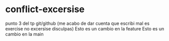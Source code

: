 # conflict-excersise
punto 3 del tp git/github (me acabo de dar cuenta que escribi mal es exercise no excersise disculpas)
Esto es un cambio en la feature
Esto es un cambio en la main 

